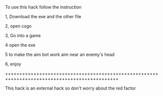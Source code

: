 To use this hack follow the instruction

1, Download the exe and the other file



2, open csgo



3, Go into a game



4 open the exe




5 to make the aim bot work aim near an enemy's head


6, enjoy



++++++++++++++++++++++++++++++++++++++++++++++++++++++++++++++++++++++++++++++++++++++++++++++

This hack is an external hack so don't worry about the red factor
